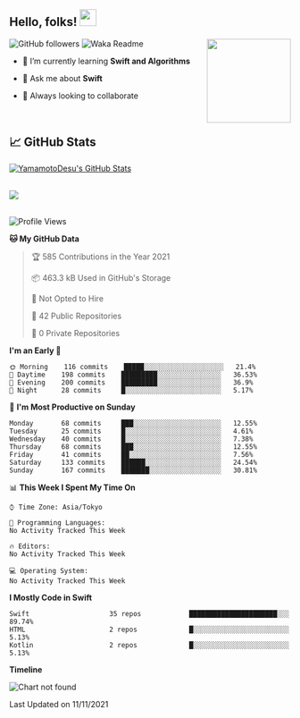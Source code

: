 ## Hello, folks! <img src="https://raw.githubusercontent.com/MartinHeinz/MartinHeinz/master/wave.gif" width="30px"> 
<p>
<img align="right" src="https://media.giphy.com/media/26ufdb3cYKwbRtYVW/giphy.gif" style="max-width:100%;" height="150px">
 
![GitHub followers](https://img.shields.io/github/followers/YamamotoDesu?label=Follow&style=social)
![Waka Readme](https://github.com/YamamotoDesu/YamamotoDesu/workflows/Waka%20Readme/badge.svg)
 
- 🌱 I’m currently learning **Swift and Algorithms**  
 
- 💬 Ask me about **Swift**  
 
- 👯 Always looking to collaborate
</p>
<br>

## &#x1f4c8; GitHub Stats
<a href="https://github.com/YamamotoDesu/YamamotoDesu">
  <img align="center" src="https://github-readme-stats.vercel.app/api?username=YamamotoDesu&show_icons=true&line_height=27&count_private=true&title_color=ffffff&text_color=c9cacc&icon_color=2bbc8a&bg_color=1d1f21&hide=contribs,prs&show_icons=true" alt="YamamotoDesu's GitHub Stats" /><br><br>
</a>

![](https://github-profile-summary-cards.vercel.app/api/cards/profile-details?username=YamamotoDesu&theme=vue)
<br><br>

<!--START_SECTION:waka-->
![Profile Views](http://img.shields.io/badge/Profile%20Views-2-blue)

**🐱 My GitHub Data** 

> 🏆 585 Contributions in the Year 2021
 > 
> 📦 463.3 kB Used in GitHub's Storage 
 > 
> 🚫 Not Opted to Hire
 > 
> 📜 42 Public Repositories 
 > 
> 🔑 0 Private Repositories  
 > 
**I'm an Early 🐤** 

```text
🌞 Morning    116 commits    █████░░░░░░░░░░░░░░░░░░░░   21.4% 
🌆 Daytime    198 commits    █████████░░░░░░░░░░░░░░░░   36.53% 
🌃 Evening    200 commits    █████████░░░░░░░░░░░░░░░░   36.9% 
🌙 Night      28 commits     █░░░░░░░░░░░░░░░░░░░░░░░░   5.17%

```
📅 **I'm Most Productive on Sunday** 

```text
Monday       68 commits     ███░░░░░░░░░░░░░░░░░░░░░░   12.55% 
Tuesday      25 commits     █░░░░░░░░░░░░░░░░░░░░░░░░   4.61% 
Wednesday    40 commits     █░░░░░░░░░░░░░░░░░░░░░░░░   7.38% 
Thursday     68 commits     ███░░░░░░░░░░░░░░░░░░░░░░   12.55% 
Friday       41 commits     ██░░░░░░░░░░░░░░░░░░░░░░░   7.56% 
Saturday     133 commits    ██████░░░░░░░░░░░░░░░░░░░   24.54% 
Sunday       167 commits    ███████░░░░░░░░░░░░░░░░░░   30.81%

```


📊 **This Week I Spent My Time On** 

```text
⌚︎ Time Zone: Asia/Tokyo

💬 Programming Languages: 
No Activity Tracked This Week

🔥 Editors: 
No Activity Tracked This Week

💻 Operating System: 
No Activity Tracked This Week

```

**I Mostly Code in Swift** 

```text
Swift                    35 repos            ██████████████████████░░░   89.74% 
HTML                     2 repos             █░░░░░░░░░░░░░░░░░░░░░░░░   5.13% 
Kotlin                   2 repos             █░░░░░░░░░░░░░░░░░░░░░░░░   5.13%

```


**Timeline**

![Chart not found](https://raw.githubusercontent.com/YamamotoDesu/YamamotoDesu/main/charts/bar_graph.png) 


 Last Updated on 11/11/2021
<!--END_SECTION:waka-->
